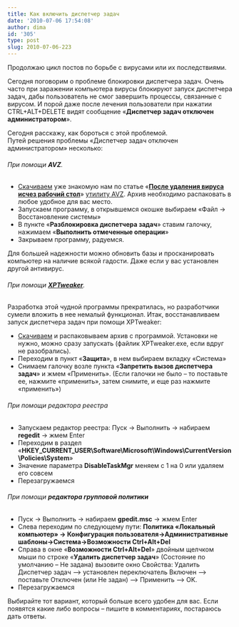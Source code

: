 ```yaml
---
title: Как включить диспетчер задач
date: '2010-07-06 17:54:08'
author: dima
id: '305'
type: post
slug: 2010-07-06-223
---
```


Продолжаю цикл постов по борьбе с вирусами или их последствиями.

Сегодня поговорим о проблеме блокировки диспетчера задач. Очень часто при заражении компьютера вирусы блокируют запуск диспетчера задач, дабы пользователь не смог завершить процессы, связанные с вирусом. И порой даже после лечения пользователи при нажатии CTRL+ALT+DELETE видят сообщение «**Диспетчер задач отключен администратором**».

Сегодня расскажу, как бороться с этой проблемой.  
Путей решения проблемы «Диспетчер задач отключен администратором» несколько:  

###### При помощи **AVZ**.

*   [Скачиваем](http://depositfiles.com/files/cf4vpft5k "http://depositfiles.com/files/cf4vpft5k") уже знакомую нам по статье «**[После удаления вируса исчез рабочий стол](/blog/1/2009-04-30-158)**» [утилиту AVZ](http://depositfiles.com/files/cf4vpft5k "http://depositfiles.com/files/cf4vpft5k"). Архив необходимо распаковать в любое удобное для вас место.
*   Запускаем программу, в открывшемся окошке выбираем «Файл → Восстановление системы»
*   В пункте «**Разблокировка диспетчера задач**» ставим галочку, нажимаем «**Выполнить отмеченные операции**»
*   Закрываем программу, радуемся.

  
Для большей надежности можно обновить базы и просканировать компьютер на наличие всякой гадости. Даже если у вас установлен другой антивирус.  
  

###### При помощи **[XPTweaker](/load/0-0-0-9-20)**.

Разработка этой чудной программы прекратилась, но разработчики сумели вложить в нее немалый функционал. Итак, восстанавливаем запуск диспетчера задач при помощи XPTweaker:

*   [Скачиваем](/load/0-0-0-9-20) и распаковываем архив с программой. Установки не нужно, можно сразу запускать (файлик XPTweaker.exe, если вдруг не разобрались).
*   Переходим в пункт «**Защита**», в нем выбираем вкладку «Система»
*   Снимаем галочку возле пункта «**Запретить вызов диспетчера задач**» и жмем «Применить». (Если галочки не было – то поставьте ее, нажмите «применить», затем снимите, и еще раз нажмите «применить»)

  

###### При помощи редактора реестра

*   Запускаем редактор реестра: Пуск → Выполнить → набираем **regedit** → жмем Enter
*   Переходим в раздел «**HKEY\_CURRENT\_USER\\Software\\Microsoft\\Windows\\CurrentVersion\\Policies\\System**»
*   Значение параметра **DisableTaskMgr** меняем с 1 на 0 или удаляем его совсем
*   Перезагружаемся

  

###### При помощи **редактора групповой политики**

*   Пуск → Выполнить → набираем **gpedit.msc** → жмем Enter
*   Слева переходим по следующему пути: **Политика «Локальный компьютер» → Конфигурация пользователя→Административные шаблоны→Система→Возможности Ctrl+Alt+Del**
*   Справа в окне «**Возможности Ctrl+Alt+Del**» двойным щелчком мыши по строке «**Удалить диспетчер задач**» (Состояние по умолчанию – Не задана) вызовите окно Свойства: Удалить Диспетчер задач –> установлен переключатель Включен –> поставьте Отключен (или Не задан) –> Применить –> OK.
*   Перезагружаемся

Выбирайте тот вариант, который больше всего удобен для вас. Если появятся какие либо вопросы – пишите в комментариях, постараюсь дать ответы.